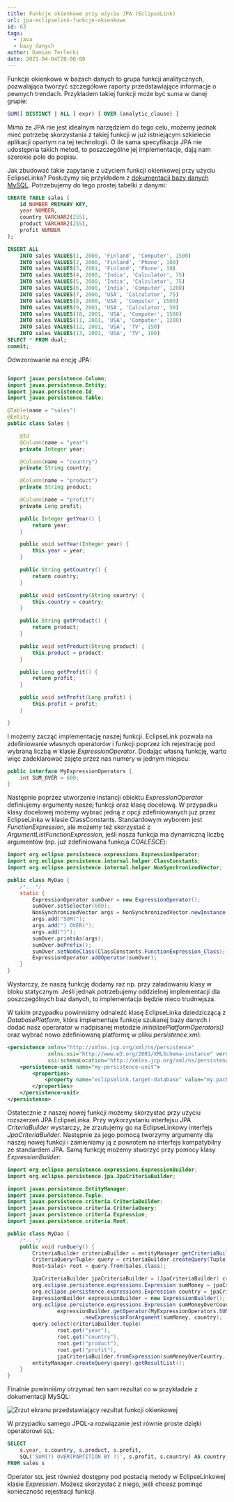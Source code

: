 ```yaml
---
title: Funkcje okienkowe przy użyciu JPA (EclipseLink)
url: jpa-eclipselink-funkcje-okienkowe
id: 63
tags:
  - java
  - bazy danych
author: Damian Terlecki
date: 2021-04-04T20:00:00
---
```


Funkcje okienkowe w bazach danych to grupa funkcji analitycznych, pozwalająca tworzyć szczegółowe raporty
przedstawiające informacje o pewnych trendach. Przykładem takiej funkcji może być suma w danej grupie:
```sql
SUM([ DISTINCT | ALL ] expr) [ OVER (analytic_clause) ] 
```
Mimo że JPA nie jest idealnym narzędziem do tego celu, możemy jednak mieć potrzebę skorzystania z takiej funkcji w już istniejącym szkielecie
aplikacji opartym na tej technologii. O ile sama specyfikacja JPA nie udostępnia takich metod, to poszczególne jej implementacje, dają
nam szerokie pole do popisu.

Jak zbudować takie zapytanie z użyciem funkcji okienkowej przy użyciu EclipseLinka? Posłużymy się przykładem
z [dokumentacji bazy danych MySQL](https://docs.oracle.com/cd/E17952_01/mysql-8.0-en/window-functions-usage.html).
Potrzebujemy do tego prostej tabelki z danymi:

```sql
CREATE TABLE sales (
    id NUMBER PRIMARY KEY,
    year NUMBER,
    country VARCHAR2(255),
    product VARCHAR2(255),
    profit NUMBER
);

INSERT ALL
    INTO sales VALUES(1, 2000, 'Finland', 'Computer', 1500)
    INTO sales VALUES(2, 2000, 'Finland', 'Phone', 100)
    INTO sales VALUES(3, 2001, 'Finland', 'Phone', 10)
    INTO sales VALUES(4, 2000, 'India', 'Calculator', 75)
    INTO sales VALUES(5, 2000, 'India', 'Calculator', 75)
    INTO sales VALUES(6, 2000, 'India', 'Computer', 1200)
    INTO sales VALUES(7, 2000, 'USA', 'Calculator', 75)
    INTO sales VALUES(8, 2000, 'USA', 'Computer', 1500)
    INTO sales VALUES(9, 2001, 'USA', 'Calculator', 50)
    INTO sales VALUES(10, 2001, 'USA', 'Computer', 1500)
    INTO sales VALUES(11, 2001, 'USA', 'Computer', 1200)
    INTO sales VALUES(12, 2001, 'USA', 'TV', 150)
    INTO sales VALUES(13, 2001, 'USA', 'TV', 100)
SELECT * FROM dual;
commit;
```

Odwzorowanie na encję JPA:

```java

import javax.persistence.Column;
import javax.persistence.Entity;
import javax.persistence.Id;
import javax.persistence.Table;

@Table(name = "sales")
@Entity
public class Sales {

    @Id
    @Column(name = "year")
    private Integer year;

    @Column(name = "country")
    private String country;

    @Column(name = "product")
    private String product;

    @Column(name = "profit")
    private Long profit;

    public Integer getYear() {
        return year;
    }

    public void setYear(Integer year) {
        this.year = year;
    }

    public String getCountry() {
        return country;
    }

    public void setCountry(String country) {
        this.country = country;
    }

    public String getProduct() {
        return product;
    }

    public void setProduct(String product) {
        this.product = product;
    }

    public Long getProfit() {
        return profit;
    }

    public void setProfit(Long profit) {
        this.profit = profit;
    }

}
```

I możemy zacząć implementację naszej funkcji. EclipseLink pozwala na zdefiniowanie własnych operatorów i funkcji poprzez ich rejestrację
pod wybraną liczbą w klasie *ExpressionOperator*. Dodając własną funkcję, warto więc zadeklarować zajęte przez nas numery w jednym miejscu:

```java
public interface MyExpressionOperators {
    int SUM_OVER = 600;
}
```

Następnie poprzez utworzenie instancji obiektu *ExpressionOperator* definiujemy argumenty naszej funkcji oraz klasę docelową.
W przypadku klasy docelowej możemy wybrać jedną z opcji zdefiniowanych już przez EclipseLinka w klasie ClassConstants.
Standardowym wyborem jest *FunctionExpression*, ale możemy też skorzystać z *ArgumentListFunctionExpression*, jeśli nasza funkcja
ma dynamiczną liczbę argumentów (np. już zdefiniowana funkcja *COALESCE*):

```java
import org.eclipse.persistence.expressions.ExpressionOperator;
import org.eclipse.persistence.internal.helper.ClassConstants;
import org.eclipse.persistence.internal.helper.NonSynchronizedVector;

public class MyDao {
    /*...*/
    static {
        ExpressionOperator sumOver = new ExpressionOperator();
        sumOver.setSelector(600);
        NonSynchronizedVector args = NonSynchronizedVector.newInstance();
        args.add("SUM(");
        args.add(") OVER(");
        args.add(")");
        sumOver.printsAs(args);
        sumOver.bePrefix();
        sumOver.setNodeClass(ClassConstants.FunctionExpression_Class);
        ExpressionOperator.addOperator(sumOver);
    }
}
```

Wystarczy, że naszą funkcję dodamy raz np. przy załadowaniu klasy w bloku statycznym. Jeśli jednak potrzebujemy oddzielnej implementacji
dla poszczególnych baz danych, to implementacja będzie nieco trudniejsza.

W takim przypadku powinniśmy odnaleźć klasę EclipseLinka
dziedziczącą z *DatabasePlatform*, która implementuje funkcje szukanej bazy danych i dodać nasz operarator w nadpisanej metodzie
*initializePlatformOperators()* oraz wybrać nowo zdefiniowaną platformę w pliku *persistence.xml*:

```xml
<persistence xmlns="http://xmlns.jcp.org/xml/ns/persistence"
             xmlns:xsi="http://www.w3.org/2001/XMLSchema-instance" version="2.2"
             xsi:schemaLocation="http://xmlns.jcp.org/xml/ns/persistence http://xmlns.jcp.org/xml/ns/persistence/persistence_2_2.xsd">
    <persistence-unit name="my-persistence-unit">
        <properties>
            <property name="eclipselink.target-database" value="my.package.Class"/>
        </properties>
    </persistence-unit>
</persistence>
```

Ostatecznie z naszej nowej funkcji możemy skorzystać przy użyciu rozszerzeń JPA EclipseLinka.
Przy wykorzystaniu interfejsu JPA *CriteriaBuilder* wystarczy, że zrzutujemy go na EclipseLinkowy interfejs *JpaCriteriaBuilder*.
Następnie za jego pomocą tworzymy argumenty dla naszej nowej funkcji i zamieniamy ją z powrotem na interfejs kompatybilny ze standardem JPA.
Samą funkcję możemy stworzyć przy pomocy klasy *ExpressionBuilder*:

```java
import org.eclipse.persistence.expressions.ExpressionBuilder;
import org.eclipse.persistence.jpa.JpaCriteriaBuilder;

import javax.persistence.EntityManager;
import javax.persistence.Tuple;
import javax.persistence.criteria.CriteriaBuilder;
import javax.persistence.criteria.CriteriaQuery;
import javax.persistence.criteria.Expression;
import javax.persistence.criteria.Root;

public class MyDao {
    /*...*/
    public void runQuery() {
        CriteriaBuilder criteriaBuilder = entityManager.getCriteriaBuilder();
        CriteriaQuery<Tuple> query = criteriaBuilder.createQuery(Tuple.class);
        Root<Sales> root = query.from(Sales.class);

        JpaCriteriaBuilder jpaCriteriaBuilder = (JpaCriteriaBuilder) criteriaBuilder;
        org.eclipse.persistence.expressions.Expression sumMoney = jpaCriteriaBuilder.toExpression(root.get("profit"));
        org.eclipse.persistence.expressions.Expression country = jpaCriteriaBuilder.toExpression(root.get("country"));
        ExpressionBuilder expressionBuilder = new ExpressionBuilder();
        org.eclipse.persistence.expressions.Expression sumMoneyOverCountry =
                expressionBuilder.getOperator(MyExpressionOperators.SUM_OVER)
                        .newExpressionForArgument(sumMoney, country);
        query.select(criteriaBuilder.tuple(
                root.get("year"),
                root.get("country"),
                root.get("product"),
                root.get("profit"),
                jpaCriteriaBuilder.fromExpression(sumMoneyOverCountry, Long.class)));
        entityManager.createQuery(query).getResultList();
    }
}
```

Finalnie powinniśmy otrzymać ten sam rezultat co w przykładzie z dokumentacji MySQL:

<img src="/img/hq/jpa-window-functions.png" alt="Zrzut ekranu przedstawiający rezultat funkcji okienkowej" title="EclipseLink – rezultat funkcji okienkowej">

W przypadku samego JPQL-a rozwiązanie jest równie proste dzięki operatorowi `SQL`:
```sql
SELECT
    s.year, s.country, s.product, s.profit,
    SQL('SUM(?) OVER(PARTITION BY ?)', s.profit, s.country) AS country_profit
FROM sales s
```

Operator `SQL` jest również dostępny pod postacią metody w EclipseLinkowej klasie *Expression*. Możesz skorzystać z niego, jeśli chcesz
pominąć konieczność rejestracji funkcji.